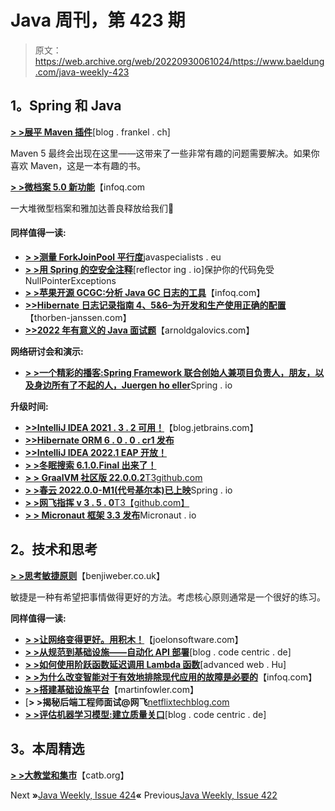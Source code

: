 # Java 周刊，第 423 期

> 原文：<https://web.archive.org/web/20220930061024/https://www.baeldung.com/java-weekly-423>

## 1。Spring 和 Java

[**> >展平 Maven 插件**](https://web.archive.org/web/20221208143832/https://blog.frankel.ch/maven-flatten-plugin/)[blog . frankel . ch]

Maven 5 最终会出现在这里——这带来了一些非常有趣的问题需要解决。如果你喜欢 Maven，这是一本有趣的书。

[**> >微档案 5.0 新功能**](https://web.archive.org/web/20221208143832/https://www.infoq.com/news/2022/01/whats-new-in-microprofile-5/)【infoq.com

一大堆微型档案和雅加达善良释放给我们🙂

#### 同样值得一读:

*   [**> >测量 ForkJoinPool 平行度**](https://web.archive.org/web/20221208143832/https://www.javaspecialists.eu/archive/Issue297-Measuring-ForkJoinPool-Parallelism.html)javaspecialists . eu
*   [**> >用 Spring 的空安全注释**](https://web.archive.org/web/20221208143832/https://reflectoring.io/spring-boot-null-safety-annotations/)[reflector ing . io]保护你的代码免受 NullPointerExceptions
*   [**> >苹果开源 GCGC:分析 Java GC 日志的工具**](https://web.archive.org/web/20221208143832/https://www.infoq.com/news/2022/01/apple-gcgc-java/)【infoq.com】
*   [**>>Hibernate 日志记录指南 4、5&6–为开发和生产使用正确的配置**](https://web.archive.org/web/20221208143832/https://thorben-janssen.com/hibernate-logging-guide/)【thorben-janssen.com】
*   [**>>2022 年有意义的 Java 面试题**](https://web.archive.org/web/20221208143832/https://arnoldgalovics.com/java-interview-questions-2022/)【arnoldgalovics.com】

**网络研讨会和演示:**

*   [**> >一个精彩的播客:Spring Framework 联合创始人兼项目负责人，朋友，以及身边所有了不起的人，Juergen ho eller**](https://web.archive.org/web/20221208143832/https://spring.io/blog/2022/01/27/a-bootiful-podcast-spring-framework-cofounder-and-project-lead-friend-and-all-around-amazing-human-being-juergen-hoeller)Spring . io

**升级时间:**

*   [**>>IntelliJ IDEA 2021 . 3 . 2 可用！**](https://web.archive.org/web/20221208143832/https://blog.jetbrains.com/idea/2022/01/intellij-idea-2021-3-2/)【blog.jetbrains.com】
*   [**>>Hibernate ORM 6 . 0 . 0 . cr1 发布**](https://web.archive.org/web/20221208143832/https://in.relation.to/2022/01/27/orm-600-cr1/)
*   [**>>IntelliJ IDEA 2022.1 EAP 开放！**](https://web.archive.org/web/20221208143832/https://blog.jetbrains.com/idea/2022/01/intellij-idea-2022-1-eap-1/)
*   [**> >冬眠搜索 6.1.0.Final 出来了！**](https://web.archive.org/web/20221208143832/https://in.relation.to/2022/01/25/hibernate-search-6-1-0-Final/)
*   [**> > GraalVM 社区版 22.0.0.2**T3github.com](https://web.archive.org/web/20221208143832/https://github.com/graalvm/graalvm-ce-builds/releases)
*   [**> >春云 2022.0.0-M1(代号基尔本)已上映**](https://web.archive.org/web/20221208143832/https://spring.io/blog/2022/01/27/spring-cloud-2022-0-0-m1-codename-kilburn-has-been-released)Spring . io
*   [**> >网飞指挥 v 3 . 5 . 0**T3【github.com】](https://web.archive.org/web/20221208143832/https://github.com/Netflix/conductor/releases)
*   [**> > Micronaut 框架 3.3 发布**](https://web.archive.org/web/20221208143832/https://micronaut.io/2022/01/27/micronaut-framework-3-3-released/)Micronaut . io

## 2。技术和思考

[**> >思考敏捷原则**](https://web.archive.org/web/20221208143832/https://benjiweber.co.uk/blog/2022/01/30/pondering-agile-principles/)【benjiweber.co.uk】

敏捷是一种有希望把事情做得更好的方法。考虑核心原则通常是一个很好的练习。

**同样值得一读:**

*   [**> >让网络变得更好。用积木！**](https://web.archive.org/web/20221208143832/https://www.joelonsoftware.com/2022/01/27/making-the-web-better-with-blocks/)【joelonsoftware.com】
*   [**> >从规范到基础设施——自动化 API 部署**](https://web.archive.org/web/20221208143832/https://blog.codecentric.de/en/2022/01/from-specification-to-infrastructure-automated-api-deployments/)[blog . code centric . de]
*   [**> >如何使用阶跃函数延迟调用 Lambda 函数**](https://web.archive.org/web/20221208143832/https://advancedweb.hu/how-to-delay-calling-a-lambda-function-using-step-functions/)[advanced web . Hu]
*   [**> >为什么改变智能对于有效地排除现代应用的故障是必要的**](https://web.archive.org/web/20221208143832/https://www.infoq.com/articles/beyond-monitoring-change-intelligence/)【infoq.com】
*   [**> >搭建基础设施平台**](https://web.archive.org/web/20221208143832/https://martinfowler.com/articles/building-infrastructure-platform.html)【martinfowler.com】
*   [**> >揭秘后端工程师面试@网飞**[netflixtechblog.com](https://web.archive.org/web/20221208143832/https://netflixtechblog.com/demystifying-interviewing-for-backend-engineers-netflix-aceb26a83495)
*   [**> >评估机器学习模型:建立质量关口**](https://web.archive.org/web/20221208143832/https://blog.codecentric.de/en/2022/02/evaluating-machine-learning-models-quality-gates/)[blog . code centric . de]

## 3。本周精选

**[> >大教堂和集市](https://web.archive.org/web/20221208143832/http://www.catb.org/esr/writings/cathedral-bazaar/cathedral-bazaar/)**【catb.org】

Next **»**[Java Weekly, Issue 424](/web/20221208143832/https://www.baeldung.com/java-weekly-424)**«** Previous[Java Weekly, Issue 422](/web/20221208143832/https://www.baeldung.com/java-weekly-422)